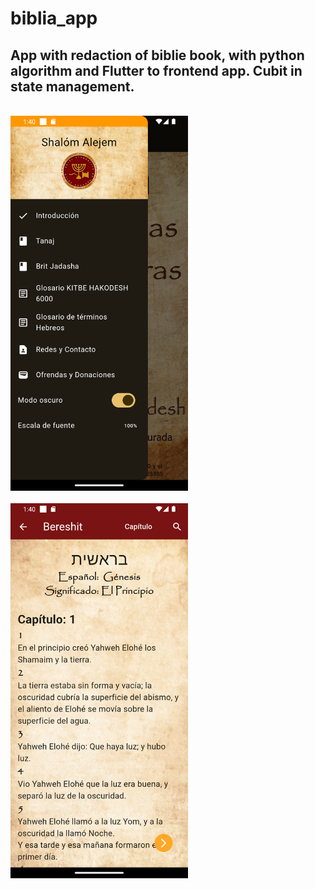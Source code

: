 # biblia_app


## App with redaction of biblie book, with python algorithm and Flutter to frontend app. Cubit in state management.

<br> <img height="600" src="https://github.com/osvaneal93/biblia_app/blob/main/bibliapy/img/Screenshot_1725370807.png"><br>
<br> <img height="600" src="https://github.com/osvaneal93/biblia_app/blob/main/bibliapy/img/Screenshot_1725370829.png"><br>
